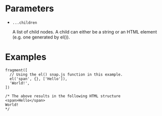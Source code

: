 # Parameters

- `...children`

  A list of child nodes. A child can either be a string or an HTML element (e.g. one generated by el()).

# Examples

```
fragment([
  // Using the el() snap.js function in this example.
  el('span', {}, ['Hello']),
  'World!',
])

/* The above results in the following HTML structure
<span>Hello</span>
World!
*/
```
